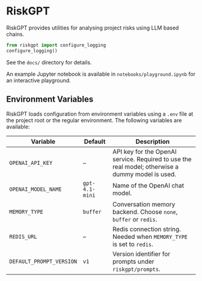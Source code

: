 # RiskGPT

RiskGPT provides utilities for analysing project risks using LLM based chains.

```python
from riskgpt import configure_logging
configure_logging()
```

See the `docs/` directory for details.

An example Jupyter notebook is available in `notebooks/playground.ipynb` for an
interactive playground.

## Environment Variables

RiskGPT loads configuration from environment variables using a `.env` file at
the project root or the regular environment. The following variables are
available:

| Variable | Default | Description |
|----------|---------|-------------|
| `OPENAI_API_KEY` | – | API key for the OpenAI service. Required to use the real model; otherwise a dummy model is used. |
| `OPENAI_MODEL_NAME` | `gpt-4.1-mini` | Name of the OpenAI chat model. |
| `MEMORY_TYPE` | `buffer` | Conversation memory backend. Choose `none`, `buffer` or `redis`. |
| `REDIS_URL` | – | Redis connection string. Needed when `MEMORY_TYPE` is set to `redis`. |
| `DEFAULT_PROMPT_VERSION` | `v1` | Version identifier for prompts under `riskgpt/prompts`. |

